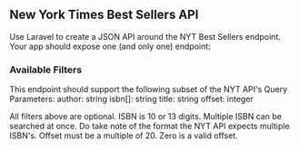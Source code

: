 ## New York Times Best Sellers API
Use Laravel to create a JSON API around the NYT Best Sellers endpoint. Your app should expose one (and only one) endpoint:

### Available Filters
This endpoint should support the following subset of the NYT API's Query Parameters:
author: string
isbn[]: string
title: string
offset: integer

All filters above are optional. ISBN is 10 or 13 digits. Multiple ISBN can be searched at once. Do take note of the
format the NYT API expects multiple ISBN's. Offset must be a multiple of 20. Zero is a valid offset.
